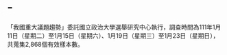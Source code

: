 # -
「我國重大議題趨勢」委託國立政治大學選舉研究中心執行，調查時間為111年1月11日（星期二）至1月15日（星期六）、1月19日（星期三）至1月23日（星期日），共蒐集2,868個有效樣本數。
